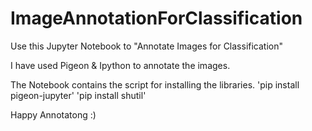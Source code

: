 # ImageAnnotationForClassification

Use this Jupyter Notebook to "Annotate Images for Classification"

I have used Pigeon & Ipython to annotate the images.

The Notebook contains the script for installing the libraries.
      'pip install pigeon-jupyter'
      'pip install shutil'
      
Happy Annotatong :)
